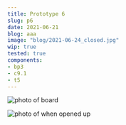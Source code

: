 ```yaml
---
title: Prototype 6
slug: p6
date: 2021-06-21
blog: aaa
image: "blog/2021-06-24_closed.jpg"
wip: true
tested: true
components:
- bp3
- c9.1
- t5
---
```


![photo of board](/img/blog/2021-06-21_tilted.jpg)

![photo of when opened up](/img/blog/2021-06-24_open.jpg)
